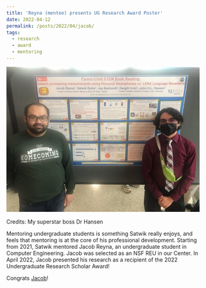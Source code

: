 ```yaml
---
title: 'Reyna (mentee) presents UG Research Award Poster'
date: 2022-04-12
permalink: /posts/2022/04/jacob/
tags:
  - research
  - award
  - mentoring
---
```


<img src='/images/2022-04-12-jacob-ug-award.JPG'>

Credits: My superstar boss Dr Hansen 

Mentoring undergraduate students is something Satwik really enjoys, and feels that mentoring is at the core of his professional development. Starting from 2021, Satwik mentored Jacob Reyna, an undergraduate student in Computer Engineering. Jacob was selected as an NSF REU in our Center. In April 2022, Jacob presented his research as a recipient of the 2022 Undergraduate Research Scholar Award!

Congrats [Jacob](https://www.linkedin.com/in/jacob-reyna/)!

